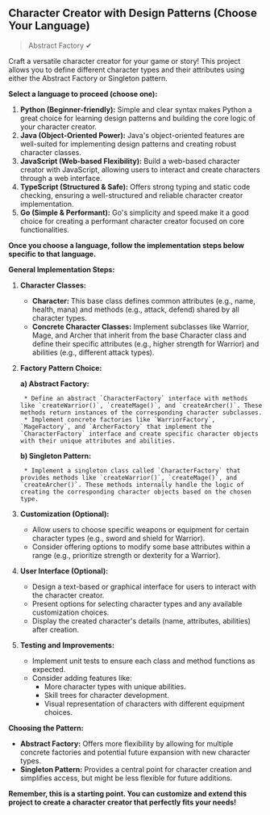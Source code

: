 ## Character Creator with Design Patterns (Choose Your Language) 

> Abstract Factory ✔

Craft a versatile character creator for your game or story! This project allows you to define different character types and their attributes using either the Abstract Factory or Singleton pattern.

**Select a language to proceed (choose one):**

1. **Python (**Beginner-friendly**):** Simple and clear syntax makes Python a great choice for learning design patterns and building the core logic of your character creator.
2. **Java (**Object-Oriented Power**):** Java's object-oriented features are well-suited for implementing design patterns and creating robust character classes.
3. **JavaScript (**Web-based Flexibility**):** Build a web-based character creator with JavaScript, allowing users to interact and create characters through a web interface.
4. **TypeScript (**Structured & Safe**):** Offers strong typing and static code checking, ensuring a well-structured and reliable character creator implementation.
5. **Go (**Simple & Performant**):** Go's simplicity and speed make it a good choice for creating a performant character creator focused on core functionalities.

**Once you choose a language, follow the implementation steps below specific to that language.**

**General Implementation Steps:**

1. **Character Classes:**

    * **Character:** This base class defines common attributes (e.g., name, health, mana) and methods (e.g., attack, defend) shared by all character types.
    * **Concrete Character Classes:** Implement subclasses like Warrior, Mage, and Archer that inherit from the base Character class and define their specific attributes (e.g., higher strength for Warrior) and abilities (e.g., different attack types).

2. **Factory Pattern Choice:**

    **a) Abstract Factory:**

        * Define an abstract `CharacterFactory` interface with methods like `createWarrior()`, `createMage()`, and `createArcher()`. These methods return instances of the corresponding character subclasses.
        * Implement concrete factories like `WarriorFactory`, `MageFactory`, and `ArcherFactory` that implement the `CharacterFactory` interface and create specific character objects with their unique attributes and abilities.

    **b) Singleton Pattern:**

        * Implement a singleton class called `CharacterFactory` that provides methods like `createWarrior()`, `createMage()`, and `createArcher()`. These methods internally handle the logic of creating the corresponding character objects based on the chosen type.

3. **Customization (Optional):**

    * Allow users to choose specific weapons or equipment for certain character types (e.g., sword and shield for Warrior).
    * Consider offering options to modify some base attributes within a range (e.g., prioritize strength or dexterity for a Warrior).

4. **User Interface (Optional):**

    * Design a text-based or graphical interface for users to interact with the character creator.
    * Present options for selecting character types and any available customization choices.
    * Display the created character's details (name, attributes, abilities) after creation.

5. **Testing and Improvements:**

    * Implement unit tests to ensure each class and method functions as expected.
    * Consider adding features like:
        * More character types with unique abilities.
        * Skill trees for character development.
        * Visual representation of characters with different equipment choices.

**Choosing the Pattern:**

* **Abstract Factory:** Offers more flexibility by allowing for multiple concrete factories and potential future expansion with new character types.
* **Singleton Pattern:** Provides a central point for character creation and simplifies access, but might be less flexible for future additions.

**Remember, this is a starting point. You can customize and extend this project to create a character creator that perfectly fits your needs!**